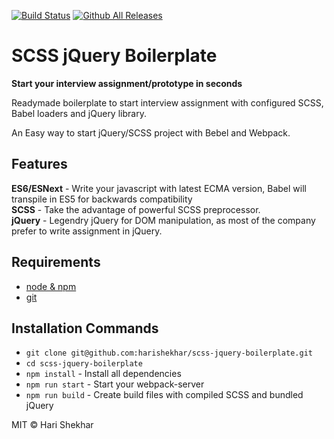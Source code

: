 [![Build Status](https://travis-ci.org/harishekhar/scss-jquery-boilerplate.svg?branch=master)](https://travis-ci.org/harishekhar/scss-jquery-boilerplate) [![Github All Releases](https://img.shields.io/github/downloads/harishekhar/scss-jquery-boilerplate/total.svg)]()

# SCSS jQuery Boilerplate

**Start your interview assignment/prototype in seconds**

Readymade boilerplate to start interview assignment with configured SCSS, Babel loaders and jQuery library.

An Easy way to start jQuery/SCSS project with Bebel and Webpack.

## Features

**ES6/ESNext** - Write your javascript with latest ECMA version, Babel will transpile in ES5 for backwards compatibility <br>
**SCSS** - Take the advantage of powerful SCSS preprocessor.<br>
**jQuery** - Legendry jQuery for DOM manipulation, as most of the company prefer to write assignment in jQuery.

## Requirements

- [node & npm](https://nodejs.org/en/)
- [git](https://www.robinwieruch.de/git-essential-commands/)

## Installation Commands

- `git clone git@github.com:harishekhar/scss-jquery-boilerplate.git`
- `cd scss-jquery-boilerplate`
- `npm install` - Install all dependencies
- `npm run start` - Start your webpack-server
- `npm run build` - Create build files with compiled SCSS and bundled jQuery

MIT © Hari Shekhar
